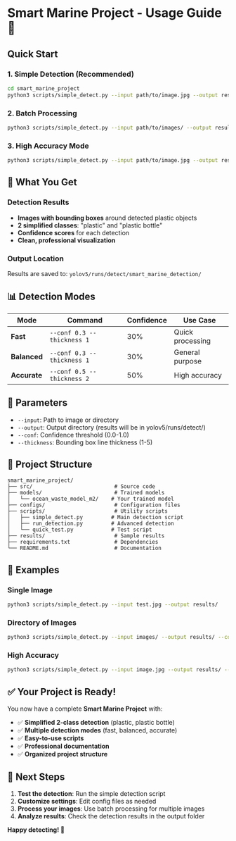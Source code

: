 # Smart Marine Project - Usage Guide 🚀

## Quick Start

### 1. **Simple Detection (Recommended)**
```bash
cd smart_marine_project
python3 scripts/simple_detect.py --input path/to/image.jpg --output results/
```

### 2. **Batch Processing**
```bash
python3 scripts/simple_detect.py --input path/to/images/ --output results/ --conf 0.3 --thickness 1
```

### 3. **High Accuracy Mode**
```bash
python3 scripts/simple_detect.py --input path/to/image.jpg --output results/ --conf 0.5 --thickness 2
```

## 🎯 What You Get

### **Detection Results**
- **Images with bounding boxes** around detected plastic objects
- **2 simplified classes**: "plastic" and "plastic bottle"
- **Confidence scores** for each detection
- **Clean, professional visualization**

### **Output Location**
Results are saved to: `yolov5/runs/detect/smart_marine_detection/`

## 📊 Detection Modes

| Mode | Command | Confidence | Use Case |
|------|---------|------------|----------|
| **Fast** | `--conf 0.3 --thickness 1` | 30% | Quick processing |
| **Balanced** | `--conf 0.3 --thickness 1` | 30% | General purpose |
| **Accurate** | `--conf 0.5 --thickness 2` | 50% | High accuracy |

## 🔧 Parameters

- `--input`: Path to image or directory
- `--output`: Output directory (results will be in yolov5/runs/detect/)
- `--conf`: Confidence threshold (0.0-1.0)
- `--thickness`: Bounding box line thickness (1-5)

## 📁 Project Structure

```
smart_marine_project/
├── src/                          # Source code
├── models/                       # Trained models
│   └── ocean_waste_model_m2/    # Your trained model
├── configs/                      # Configuration files
├── scripts/                      # Utility scripts
│   ├── simple_detect.py         # Main detection script
│   ├── run_detection.py         # Advanced detection
│   └── quick_test.py            # Test script
├── results/                      # Sample results
├── requirements.txt              # Dependencies
└── README.md                     # Documentation
```

## 🚀 Examples

### **Single Image**
```bash
python3 scripts/simple_detect.py --input test.jpg --output results/
```

### **Directory of Images**
```bash
python3 scripts/simple_detect.py --input images/ --output results/ --conf 0.3
```

### **High Accuracy**
```bash
python3 scripts/simple_detect.py --input image.jpg --output results/ --conf 0.5 --thickness 2
```

## ✅ Your Project is Ready!

You now have a complete **Smart Marine Project** with:
- ✅ **Simplified 2-class detection** (plastic, plastic bottle)
- ✅ **Multiple detection modes** (fast, balanced, accurate)
- ✅ **Easy-to-use scripts**
- ✅ **Professional documentation**
- ✅ **Organized project structure**

## 🎯 Next Steps

1. **Test the detection**: Run the simple detection script
2. **Customize settings**: Edit config files as needed
3. **Process your images**: Use batch processing for multiple images
4. **Analyze results**: Check the detection results in the output folder

**Happy detecting! 🌊**
